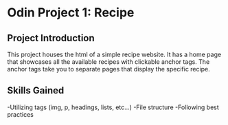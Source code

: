 # Odin Project 1: Recipe

## Project Introduction

This project houses the html of a simple recipe website.
It has a home page that showcases all the available recipes with clickable anchor tags.
The anchor tags take you to separate pages that display the specific recipe.

## Skills Gained

-Utilizing tags (img, p, headings, lists, etc...)
-File structure
-Following best practices
